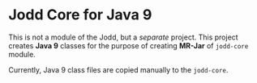 # Jodd Core for Java 9

This is not a module of the Jodd, but a _separate_ project. This project creates **Java 9** classes for the purpose of creating **MR-Jar** of `jodd-core` module.


Currently, Java 9 class files are copied manually to the `jodd-core`.
